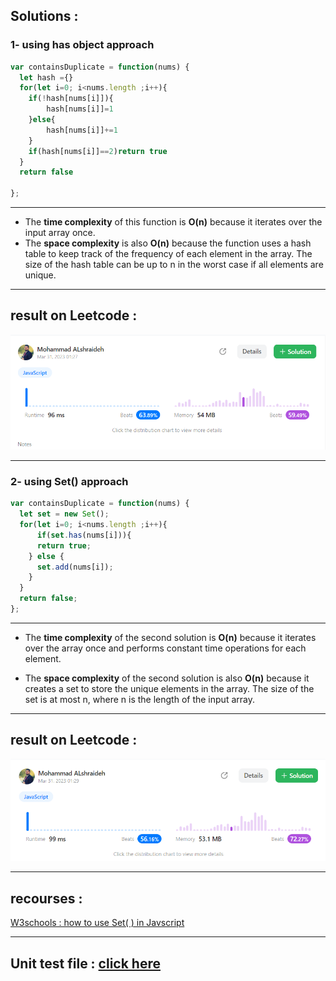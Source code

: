 ## Solutions : 

### 1- using has object approach
```js
var containsDuplicate = function(nums) {
  let hash ={}
  for(let i=0; i<nums.length ;i++){
    if(!hash[nums[i]]){
        hash[nums[i]]=1
    }else{
        hash[nums[i]]+=1
    }
    if(hash[nums[i]]==2)return true
  }
  return false
  
};
```

---

- The **time complexity** of this function is **O(n)** because it iterates over the input array once.
- The **space complexity** is also **O(n)** because the function uses a hash table to keep track of the frequency of each element in the array. The size of the hash table can be up to n in the worst case if all elements are unique.

---

## result on Leetcode : 
![containsDuplicate](../assets/containsDuplicate.png)


----

### 2- using Set()  approach

```js
var containsDuplicate = function(nums) {
  let set = new Set();
  for(let i=0; i<nums.length ;i++){
      if(set.has(nums[i])){
      return true;
    } else {
      set.add(nums[i]);
    }
  }
  return false;
};
```

----
- The **time complexity** of the second solution is **O(n)** because it iterates over the array once and performs constant time operations for each element.

- The **space complexity** of the second solution is also **O(n)** because it creates a set to store the unique elements in the array. The size of the set is at most n, where n is the length of the input array.

---

## result on Leetcode : 
![containsDuplicate](../assets/containsDuplicateSet().png)

---

 ## recourses : 
 [W3schools : how to use Set( ) in Javscript](https://www.w3schools.com/js/js_object_sets.asp)

 ---
## Unit test file : [click here](containsDuplicate.test.js)

